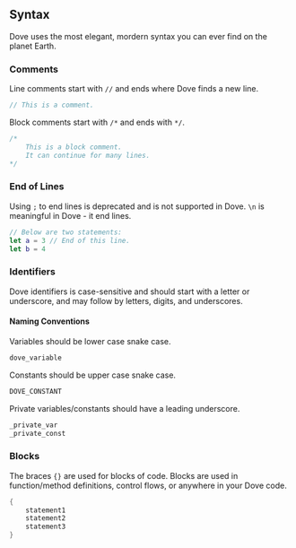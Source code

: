 ## Syntax
Dove uses the most elegant, mordern syntax you can ever find on the planet Earth.

### Comments
Line comments start with `//` and ends where Dove finds a new line.
```c
// This is a comment.
```
Block comments start with `/*` and ends with `*/`.
```c
/*
    This is a block comment.
    It can continue for many lines.
*/
```

### End of Lines
Using `;` to end lines is deprecated and is not supported in Dove.
`\n` is meaningful in Dove - it end lines.
```swift
// Below are two statements:
let a = 3 // End of this line.
let b = 4
```

### Identifiers
Dove identifiers is case-sensitive and should start with a letter or underscore, and may follow by letters, digits, and underscores.
#### Naming Conventions
Variables should be lower case snake case.
```c
dove_variable
```
Constants should be upper case snake case.
```c
DOVE_CONSTANT
```
Private variables/constants should have a leading underscore.
```c
_private_var
_private_const
```

### Blocks
The braces `{}` are used for blocks of code. Blocks are used in function/method definitions, control flows, or anywhere in your Dove code.
```C
{
    statement1
    statement2
    statement3
}
```


